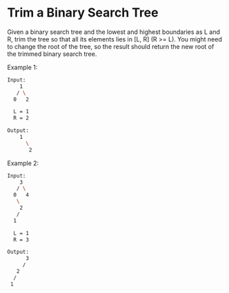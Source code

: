 # Trim a Binary Search Tree

Given a binary search tree and the lowest and highest boundaries as L and R, trim the tree so that all its elements lies in [L, R] (R >= L). You might need to change the root of the tree, so the result should return the new root of the trimmed binary search tree.

Example 1:

```bash
Input:
    1
   / \
  0   2

  L = 1
  R = 2

Output: 
    1
      \
       2
```

Example 2:

```bash
Input:
    3
   / \
  0   4
   \
    2
   /
  1

  L = 1
  R = 3

Output:
      3
     /
   2
  /
 1
 ```